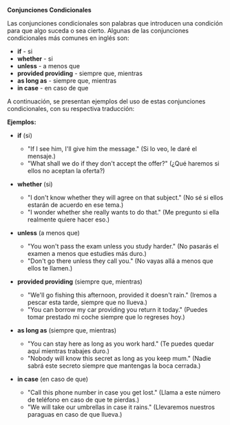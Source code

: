 

**Conjunciones Condicionales**

Las conjunciones condicionales son palabras que introducen una condición para que algo suceda o sea cierto.  Algunas de las conjunciones condicionales más comunes en inglés son:

*   **if** - si
*   **whether** - si
*   **unless** - a menos que
*   **provided   providing** - siempre que, mientras
*   **as long as** - siempre que, mientras
*   **in case** - en caso de que

A continuación, se presentan ejemplos del uso de estas conjunciones condicionales, con su respectiva traducción:

**Ejemplos:**

*   **if** (si)

    *   "If I see him, I'll give him the message." (Si lo veo, le daré el mensaje.)
    *   "What shall we do if they don't accept the offer?" (¿Qué haremos si ellos no aceptan la oferta?)

*   **whether** (si)

    *   "I don't know whether they will agree on that subject." (No sé si ellos estarán de acuerdo en ese tema.)
    *   "I wonder whether she really wants to do that." (Me pregunto si ella realmente quiere hacer eso.)

*   **unless** (a menos que)

    *   "You won't pass the exam unless you study harder." (No pasarás el examen a menos que estudies más duro.)
    *   "Don't go there unless they call you." (No vayas allá a menos que ellos te llamen.)

*   **provided   providing** (siempre que, mientras)

    *   "We'll go fishing this afternoon, provided it doesn't rain." (Iremos a pescar esta tarde, siempre que no llueva.)
    *   "You can borrow my car providing you return it today." (Puedes tomar prestado mi coche siempre que lo regreses hoy.)

*   **as long as** (siempre que, mientras)

    *   "You can stay here as long as you work hard." (Te puedes quedar aquí mientras trabajes duro.)
    *   "Nobody will know this secret as long as you keep mum." (Nadie sabrá este secreto siempre que mantengas la boca cerrada.)

*   **in case** (en caso de que)

    *   "Call this phone number in case you get lost." (Llama a este número de teléfono en caso de que te pierdas.)
    *   "We will take our umbrellas in case it rains." (Llevaremos nuestros paraguas en caso de que llueva.)
